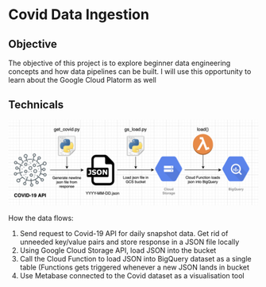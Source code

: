 # Covid Data Ingestion

## Objective

The objective of this project is to explore beginner data engineering concepts and how data pipelines can be built. I will use this opportunity to learn about the Google Cloud Platorm as well

## Technicals

![pipeline_design](images/pipeline.png)

How the data flows:

<ol>
  <li>Send request to Covid-19 API for daily snapshot data. Get rid of unneeded key/value pairs and store response in a JSON file locally</li>
  <li>Using Google Cloud Storage API, load JSON into the bucket</li>
  <li>Call the Cloud Function to load JSON into BigQuery dataset as a single table (Functions gets triggered whenever a new JSON lands in bucket</li>
  <li>Use Metabase connected to the Covid dataset as a visualisation tool </li>
</ol>
